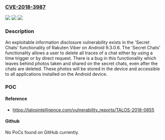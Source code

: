 ### [CVE-2018-3987](https://cve.mitre.org/cgi-bin/cvename.cgi?name=CVE-2018-3987)
![](https://img.shields.io/static/v1?label=Product&message=%20Rakuten%20Viber&color=blue)
![](https://img.shields.io/static/v1?label=Version&message=Rakuten%20Viber%20Android%209.3.0.6%20&color=brightgreen)
![](https://img.shields.io/static/v1?label=Vulnerability&message=information%20disclosure&color=brightgreen)

### Description

An exploitable information disclosure vulnerability exists in the 'Secret Chats' functionality of Rakuten Viber on Android 9.3.0.6. The 'Secret Chats' functionality allows a user to delete all traces of a chat either by using a time trigger or by direct request. There is a bug in this functionality which leaves behind photos taken and shared on the secret chats, even after the chats are deleted. These photos will be stored in the device and accessible to all applications installed on the Android device.

### POC

#### Reference
- https://talosintelligence.com/vulnerability_reports/TALOS-2018-0655

#### Github
No PoCs found on GitHub currently.

